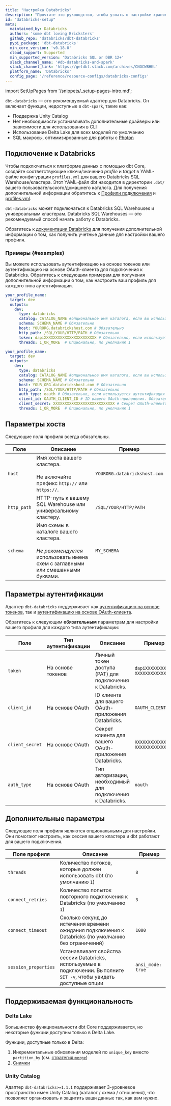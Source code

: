 ```yaml
---
title: "Настройка Databricks"
description: "Прочтите это руководство, чтобы узнать о настройке хранилища Databricks в dbt."
id: "databricks-setup"
meta:
  maintained_by: Databricks
  authors: 'some dbt loving Bricksters'
  github_repo: 'databricks/dbt-databricks'
  pypi_package: 'dbt-databricks'
  min_core_version: 'v0.18.0'
  cloud_support: Supported
  min_supported_version: 'Databricks SQL or DBR 12+'
  slack_channel_name: '#db-databricks-and-spark'
  slack_channel_link: 'https://getdbt.slack.com/archives/CNGCW8HKL'
  platform_name: 'Databricks'
  config_page: '/reference/resource-configs/databricks-configs'
--- 
```


<Snippet path="warehouse-setups-cloud-callout" />

import SetUpPages from '/snippets/_setup-pages-intro.md';

<SetUpPages meta={frontMatter.meta} />

`dbt-databricks` — это рекомендуемый адаптер для Databricks. Он включает функции, недоступные в `dbt-spark`, такие как:
- Поддержка Unity Catalog
- Нет необходимости устанавливать дополнительные драйверы или зависимости для использования в CLI
- Использование Delta Lake для всех моделей по умолчанию
- SQL макросы, оптимизированные для работы с [Photon](https://docs.databricks.com/runtime/photon.html)

## Подключение к Databricks

Чтобы подключиться к платформе данных с помощью dbt Core, создайте соответствующие ключи/значения _profile_ и _target_ в YAML-файле конфигурации `profiles.yml` для вашего Databricks SQL Warehouse/кластера. Этот YAML-файл dbt находится в директории `.dbt/` вашего пользовательского/домашнего каталога. Для получения дополнительной информации обратитесь к [Профили подключения](/docs/core/connect-data-platform/connection-profiles) и [profiles.yml](/docs/core/connect-data-platform/profiles.yml).

`dbt-databricks` может подключаться к Databricks SQL Warehouses и универсальным кластерам. Databricks SQL Warehouses — это рекомендуемый способ начать работу с Databricks.

Обратитесь к [документации Databricks](https://docs.databricks.com/dev-tools/dbt.html#) для получения дополнительной информации о том, как получить учетные данные для настройки вашего профиля.

### Примеры {#examples}

Вы можете использовать аутентификацию на основе токенов или аутентификацию на основе OAuth-клиента для подключения к Databricks. Обратитесь к следующим примерам для получения дополнительной информации о том, как настроить ваш профиль для каждого типа аутентификации.

<Tabs queryString="tokenoauth">

<TabItem value="token" label="Аутентификация на основе токенов">

<File name='~/.dbt/profiles.yml'>

```yaml
your_profile_name:
  target: dev
  outputs:
    dev:
      type: databricks
      catalog: CATALOG_NAME #опциональное имя каталога, если вы используете Unity Catalog
      schema: SCHEMA_NAME # Обязательно
      host: YOURORG.databrickshost.com # Обязательно
      http_path: /SQL/YOUR/HTTP/PATH # Обязательно
      token: dapiXXXXXXXXXXXXXXXXXXXXXXX # Обязательно, если используется аутентификация на основе токенов
      threads: 1_OR_MORE  # Опционально, по умолчанию 1
```

</File>

</TabItem>

<TabItem value="oauth" label="Аутентификация на основе OAuth-клиента">

<File name='~/.dbt/profiles.yml'>

```yaml
your_profile_name:
  target: dev
  outputs:
    dev:
      type: databricks
      catalog: CATALOG_NAME #опциональное имя каталога, если вы используете Unity Catalog
      schema: SCHEMA_NAME # Обязательно
      host: YOUR_ORG.databrickshost.com # Обязательно
      http_path: /SQL/YOUR/HTTP/PATH # Обязательно
      auth_type: oauth # Обязательно, если используется аутентификация на основе OAuth
      client_id: OAUTH_CLIENT_ID # ID вашего OAuth-приложения. Обязательно, если используется аутентификация на основе OAuth
      client_secret: XXXXXXXXXXXXXXXXXXXXXXXXXXX # Секрет OAuth-клиента. Обязательно, если используется аутентификация на основе OAuth
      threads: 1_OR_MORE  # Опционально, по умолчанию 1
```
</File>

</TabItem>

</Tabs>

## Параметры хоста

Следующие поля профиля всегда обязательны.

| Поле     | Описание | Пример |
| --------- | ------- | ----------- |
|   `host`  | Имя хоста вашего кластера.<br/><br/>Не включайте префикс `http://` или `https://`. |  `YOURORG.databrickshost.com` | 
|   `http_path`   | HTTP-путь к вашему SQL Warehouse или универсальному кластеру. | `/SQL/YOUR/HTTP/PATH`  | 
|  `schema`  |  Имя схемы в каталоге вашего кластера. <br/><br/>_Не рекомендуется_ использовать имена схем с заглавными или смешанными буквами.  | `MY_SCHEMA`  |

## Параметры аутентификации

Адаптер `dbt-databricks` поддерживает как [аутентификацию на основе токенов](/docs/core/connect-data-platform/databricks-setup?tokenoauth=token#examples), так и [аутентификацию на основе OAuth-клиента](/docs/core/connect-data-platform/databricks-setup?tokenoauth=oauth#examples).

Обратитесь к следующим **обязательным** параметрам для настройки вашего профиля для каждого типа аутентификации:

| Поле     | Тип аутентификации | Описание | Пример | 
| --------- | ------- | ----------- | ---- | 
|  `token`  |  На основе токенов  | Личный токен доступа (PAT) для подключения к Databricks.  | `dapiXXXXXXXXX`<br /> `XXXXXXXXXXXXXX`  |
|  `client_id`  | На основе OAuth |  ID клиента для вашего OAuth-приложения Databricks.<br />  | `OAUTH_CLIENT_ID`  | 
|  `client_secret`  | На основе OAuth |  Секрет клиента для вашего OAuth-приложения Databricks. <br />  | `XXXXXXXXXXXXX`<br /> `XXXXXXXXXXXXXX`  |  
|  `auth_type`  |  На основе OAuth |  Тип авторизации, необходимый для подключения к Databricks. <br /> | `oauth`  |

## Дополнительные параметры

Следующие поля профиля являются опциональными для настройки. Они помогают настроить, как сессия вашего кластера и dbt работают для вашего подключения.

| Поле профиля  |  Описание  | Пример   |
| ------------- | ------------------- | --------------- |
| `threads`   | Количество потоков, которые должен использовать dbt (по умолчанию `1`) |`8`  | 
| `connect_retries`  | Количество попыток повторного подключения к Databricks (по умолчанию `1`)  |`3`   | 
| `connect_timeout`     | Сколько секунд до истечения времени ожидания подключения к Databricks (по умолчанию без ограничений)  | `1000` | 
| `session_properties`  | Устанавливает свойства сессии Databricks, используемые в подключении. Выполните `SET -v`, чтобы увидеть доступные опции  |`ansi_mode: true` | 

## Поддерживаемая функциональность

### Delta Lake

Большинство функциональности dbt Core поддерживается, но некоторые функции доступны только в Delta Lake.

Функции, доступные только в Delta:
1. Инкрементальные обновления моделей по `unique_key` вместо `partition_by` (см. [стратегия `merge`](/reference/resource-configs/databricks-configs#the-merge-strategy))
2. [Снимки](/docs/build/snapshots)

### Unity Catalog

Адаптер `dbt-databricks>=1.1.1` поддерживает 3-уровневое пространство имен Unity Catalog (каталог / схема / отношения), что позволяет организовать и защитить ваши данные так, как вам нужно.